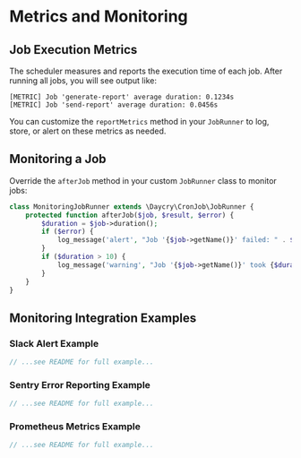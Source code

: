 # Metrics and Monitoring

## Job Execution Metrics

The scheduler measures and reports the execution time of each job. After running all jobs, you will see output like:

```
[METRIC] Job 'generate-report' average duration: 0.1234s
[METRIC] Job 'send-report' average duration: 0.0456s
```

You can customize the `reportMetrics` method in your `JobRunner` to log, store, or alert on these metrics as needed.

## Monitoring a Job

Override the `afterJob` method in your custom `JobRunner` class to monitor jobs:

```php
class MonitoringJobRunner extends \Daycry\CronJob\JobRunner {
    protected function afterJob($job, $result, $error) {
        $duration = $job->duration();
        if ($error) {
            log_message('alert', "Job '{$job->getName()}' failed: " . $error->getMessage());
        }
        if ($duration > 10) {
            log_message('warning', "Job '{$job->getName()}' took {$duration}s to complete.");
        }
    }
}
```

## Monitoring Integration Examples

### Slack Alert Example
```php
// ...see README for full example...
```

### Sentry Error Reporting Example
```php
// ...see README for full example...
```

### Prometheus Metrics Example
```php
// ...see README for full example...
```
